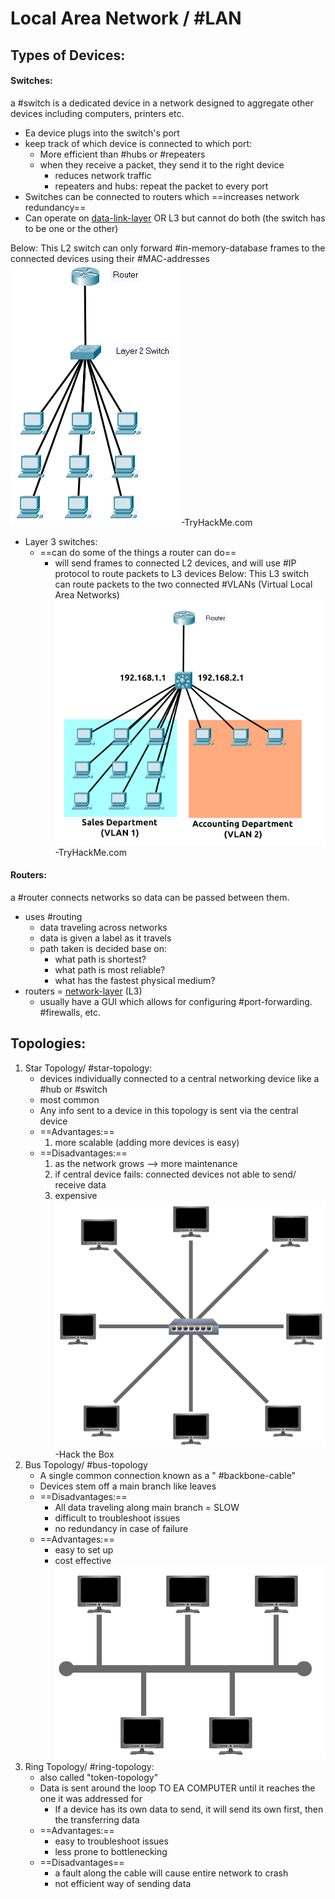 
# Local Area Network / #LAN 

## Types of Devices:
#### Switches:
a #switch is a dedicated device in a network designed to aggregate other devices including computers, printers etc.
- Ea device plugs into the switch's port
- keep track of which device is connected to which port:
	- More efficient than #hubs or #repeaters 
	- when they receive a packet, they send it to the right device
		- reduces network traffic
		- repeaters and hubs: repeat the packet to every port
- Switches can be connected to routers which ==increases network redundancy==
- Can operate on [data-link-layer](/networking/OSI/data-link-layer.md) OR L3 but cannot do both (the switch has to be one or the other)

Below: This L2 switch can only forward #in-memory-database frames to the connected devices using their #MAC-addresses 
![](/networking/networking-pics/LAN-1.png)
-TryHackMe.com

- Layer 3 switches:
	- ==can do some of the things a router can do==
		- will send frames to connected L2 devices, and will use #IP protocol to route packets to L3 devices
Below: This L3 switch can route packets to the two connected #VLANs (Virtual Local Area Networks)
![](/networking/networking-pics/LAN-2.png) 
-TryHackMe.com

#### Routers:
a #router connects networks so data can be passed between them.
- uses #routing 
	- data traveling across networks
	- data is given a label as it travels
	- path taken is decided base on:
		- what path is shortest?
		- what path is most reliable?
		- what has the fastest physical medium?
- routers = [network-layer](/networking/OSI/network-layer.md) (L3)
	- usually have a GUI which allows for configuring #port-forwarding. #firewalls, etc.

## Topologies:
1. Star Topology/ #star-topology:
	- devices individually connected to a central networking device like a #hub or #switch
	- most common
	- Any info sent to a device in this topology is sent via the central device
	- ==Advantages:==
		1. more scalable (adding more devices is easy)
	- ==Disadvantages:==
		1. as the network grows --> more maintenance
		2. if central device fails: connected devices not able to send/ receive data
		3. expensive
![](/networking/networking-pics/LAN-3.png)
-Hack the Box
2. Bus Topology/ #bus-topology
	- A single common connection known as a " #backbone-cable"
	- Devices stem off a main branch like leaves
	- ==Disadvantages:==
		- All data traveling along main branch = SLOW
		- difficult to troubleshoot issues
		- no redundancy in case of failure
	- ==Advantages:==
		- easy to set up
		- cost effective
![](/networking/networking-pics/LAN-4.png)
3. Ring Topology/ #ring-topology:
	- also called "token-topology"
	- Data is sent around the loop TO EA COMPUTER until it reaches the one it was addressed for
		- If a device has its own data to send, it will send its own first, then the transferring data
	- ==Advantages:==
		- easy to troubleshoot issues
		- less prone to bottlenecking
	- ==Disadvantages==
		- a fault along the cable will cause entire network to crash
		- not efficient way of sending data

